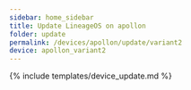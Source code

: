 ```yaml
---
sidebar: home_sidebar
title: Update LineageOS on apollon
folder: update
permalink: /devices/apollon/update/variant2
device: apollon_variant2
---
```

{% include templates/device_update.md %}
